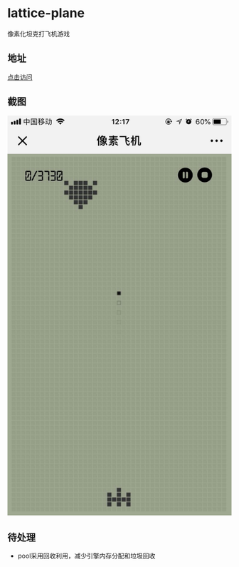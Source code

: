 # lattice-plane
像素化坦克打飞机游戏

## 地址
[点击访问](https://yujingwyh.github.io/lattice-plane/)

## 截图
![eleme.gif](screen.jpg)

## 待处理
* pool采用回收利用，减少引擎内存分配和垃圾回收
